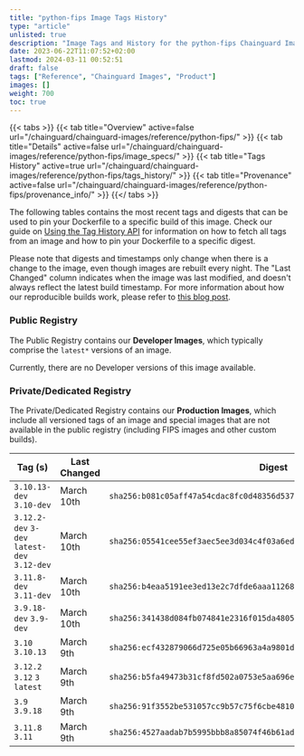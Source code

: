 ```yaml
---
title: "python-fips Image Tags History"
type: "article"
unlisted: true
description: "Image Tags and History for the python-fips Chainguard Image"
date: 2023-06-22T11:07:52+02:00
lastmod: 2024-03-11 00:52:51
draft: false
tags: ["Reference", "Chainguard Images", "Product"]
images: []
weight: 700
toc: true
---
```


{{< tabs >}}
{{< tab title="Overview" active=false url="/chainguard/chainguard-images/reference/python-fips/" >}}
{{< tab title="Details" active=false url="/chainguard/chainguard-images/reference/python-fips/image_specs/" >}}
{{< tab title="Tags History" active=true url="/chainguard/chainguard-images/reference/python-fips/tags_history/" >}}
{{< tab title="Provenance" active=false url="/chainguard/chainguard-images/reference/python-fips/provenance_info/" >}}
{{</ tabs >}}

The following tables contains the most recent tags and digests that can be used to pin your Dockerfile to a specific build of this image. Check our guide on [Using the Tag History API](/chainguard/chainguard-images/using-the-tag-history-api/) for information on how to fetch all tags from an image and how to pin your Dockerfile to a specific digest.

Please note that digests and timestamps only change when there is a change to the image, even though images are rebuilt every night. The "Last Changed" column indicates when the image was last modified, and doesn't always reflect the latest build timestamp. For more information about how our reproducible builds work, please refer to [this blog post](https://www.chainguard.dev/unchained/reproducing-chainguards-reproducible-image-builds).

### Public Registry
The Public Registry contains our **Developer Images**, which typically comprise the `latest*` versions of an image.

Currently, there are no Developer versions of this image available.

### Private/Dedicated Registry
The Private/Dedicated Registry contains our **Production Images**, which include all versioned tags of an image and special images that are not available in the public registry (including FIPS images and other custom builds).

| Tag (s)                                       | Last Changed | Digest                                                                    |
|-----------------------------------------------|--------------|---------------------------------------------------------------------------|
|  `3.10.13-dev` `3.10-dev`                     | March 10th   | `sha256:b081c05aff47a54cdac8fc0d48356d5378eabb2ca090eb3dd3868a48f0d2da9a` |
|  `3.12.2-dev` `3-dev` `latest-dev` `3.12-dev` | March 10th   | `sha256:05541cee55ef3aec5ee3d034c4f03a6eda7ccd275a3e0fe104964424dedf3e8f` |
|  `3.11.8-dev` `3.11-dev`                      | March 10th   | `sha256:b4eaa5191ee3ed13e2c7dfde6aaa11268dc564fed144c4b3c58693ac60124e55` |
|  `3.9.18-dev` `3.9-dev`                       | March 10th   | `sha256:341438d084fb074841e2316f015da480597179350e3f0b8ccd2d0e0fc2b4e1ed` |
|  `3.10` `3.10.13`                             | March 9th    | `sha256:ecf432879066d725e05b66963a4a9801d67d6785012cc050171c846260a96d73` |
|  `3.12.2` `3.12` `3` `latest`                 | March 9th    | `sha256:b5fa49473b31cf8fd502a0753e5aa696e3ff69e26946218d1e8fecebc40eb706` |
|  `3.9` `3.9.18`                               | March 9th    | `sha256:91f3552be531057cc9b57c75f6cbe48100910c747cf4a2ab02158677e0608598` |
|  `3.11.8` `3.11`                              | March 9th    | `sha256:4527aadab7b5995bbb8a85074f46b61ad549883975d7922b3d01befeec4eab4b` |


